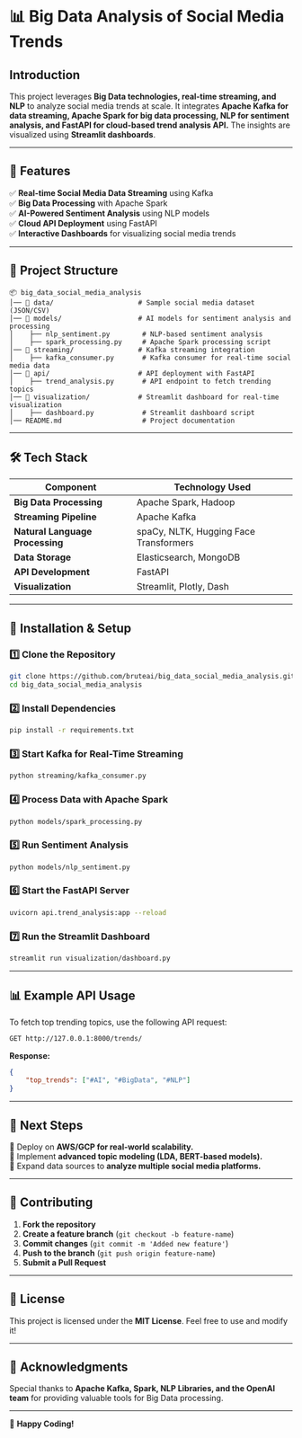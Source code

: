 # 📊 Big Data Analysis of Social Media Trends

## **Introduction**

This project leverages **Big Data technologies, real-time streaming, and NLP** to analyze social media trends at scale. It integrates **Apache Kafka for data streaming, Apache Spark for big data processing, NLP for sentiment analysis, and FastAPI for cloud-based trend analysis API.** The insights are visualized using **Streamlit dashboards**.

---

## **🚀 Features**

✅ **Real-time Social Media Data Streaming** using Kafka  
✅ **Big Data Processing** with Apache Spark  
✅ **AI-Powered Sentiment Analysis** using NLP models  
✅ **Cloud API Deployment** using FastAPI  
✅ **Interactive Dashboards** for visualizing social media trends  

---

## **📂 Project Structure**

```
📦 big_data_social_media_analysis
│── 📂 data/                     # Sample social media dataset (JSON/CSV)
│── 📂 models/                   # AI models for sentiment analysis and processing
│    ├── nlp_sentiment.py        # NLP-based sentiment analysis
│    ├── spark_processing.py     # Apache Spark processing script
│── 📂 streaming/                # Kafka streaming integration
│    ├── kafka_consumer.py       # Kafka consumer for real-time social media data
│── 📂 api/                      # API deployment with FastAPI
│    ├── trend_analysis.py       # API endpoint to fetch trending topics
│── 📂 visualization/            # Streamlit dashboard for real-time visualization
│    ├── dashboard.py            # Streamlit dashboard script
│── README.md                    # Project documentation
```

---

## **🛠️ Tech Stack**

| **Component**           | **Technology Used**  |
|------------------------|-------------------|
| **Big Data Processing** | Apache Spark, Hadoop |
| **Streaming Pipeline**  | Apache Kafka |
| **Natural Language Processing** | spaCy, NLTK, Hugging Face Transformers |
| **Data Storage**       | Elasticsearch, MongoDB |
| **API Development**    | FastAPI |
| **Visualization**      | Streamlit, Plotly, Dash |

---

## **🔧 Installation & Setup**

### **1️⃣ Clone the Repository**
```sh
git clone https://github.com/bruteai/big_data_social_media_analysis.git
cd big_data_social_media_analysis
```

### **2️⃣ Install Dependencies**
```sh
pip install -r requirements.txt
```

### **3️⃣ Start Kafka for Real-Time Streaming**
```sh
python streaming/kafka_consumer.py
```

### **4️⃣ Process Data with Apache Spark**
```sh
python models/spark_processing.py
```

### **5️⃣ Run Sentiment Analysis**
```sh
python models/nlp_sentiment.py
```

### **6️⃣ Start the FastAPI Server**
```sh
uvicorn api.trend_analysis:app --reload
```

### **7️⃣ Run the Streamlit Dashboard**
```sh
streamlit run visualization/dashboard.py
```

---

## **📊 Example API Usage**

To fetch top trending topics, use the following API request:
```sh
GET http://127.0.0.1:8000/trends/
```
**Response:**
```json
{
    "top_trends": ["#AI", "#BigData", "#NLP"]
}
```

---

## **📌 Next Steps**

🔹 Deploy on **AWS/GCP for real-world scalability.**  
🔹 Implement **advanced topic modeling (LDA, BERT-based models).**  
🔹 Expand data sources to **analyze multiple social media platforms.**  

---

## **🤝 Contributing**

1. **Fork the repository**
2. **Create a feature branch** (`git checkout -b feature-name`)
3. **Commit changes** (`git commit -m 'Added new feature'`)
4. **Push to the branch** (`git push origin feature-name`)
5. **Submit a Pull Request**

---

## **📜 License**

This project is licensed under the **MIT License**. Feel free to use and modify it!

---

## **🌟 Acknowledgments**

Special thanks to **Apache Kafka, Spark, NLP Libraries, and the OpenAI team** for providing valuable tools for Big Data processing.

---

🚀 **Happy Coding!**
